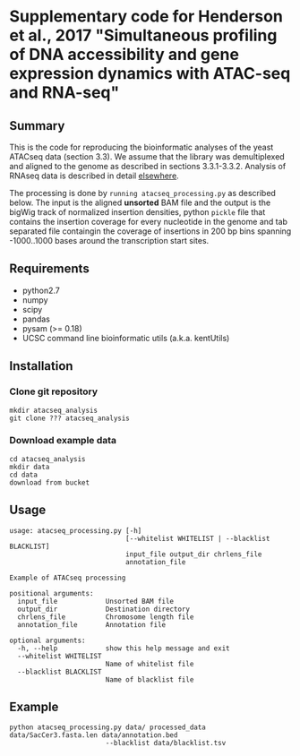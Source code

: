 # Supplementary code for Henderson et al., 2017 "Simultaneous profiling of DNA accessibility and gene expression dynamics with ATAC-seq and RNA-seq" 

## Summary 

This is the code for reproducing the bioinformatic analyses of the yeast ATACseq data (section 3.3). We assume that the library was demultiplexed and aligned to the genome as described in sections 3.3.1-3.3.2. Analysis of RNAseq data is described in detail [elsewhere](http://www.nature.com/nprot/journal/v7/n3/full/nprot.2012.016.html). 

The processing is done by `running atacseq_processing.py` as described below. The input is the aligned __unsorted__ BAM file and the output is the bigWig track of normalized insertion densities, python `pickle` file that contains the insertion coverage for every nucleotide in the genome and tab separated file containgin the coverage of insertions in 200 bp bins spanning -1000..1000 bases around the transcription start sites. 

## Requirements 

* python2.7
* numpy
* scipy
* pandas
* pysam (>= 0.18)
* UCSC command line bioinformatic utils (a.k.a. kentUtils)

## Installation

### Clone git repository

    mkdir atacseq_analysis
    git clone ??? atacseq_analysis

### Download example data
    cd atacseq_analysis
    mkdir data
    cd data 
    download from bucket

## Usage

    usage: atacseq_processing.py [-h]
                                 [--whitelist WHITELIST | --blacklist BLACKLIST]
                                 input_file output_dir chrlens_file
                                 annotation_file

    Example of ATACseq processing

    positional arguments:
      input_file            Unsorted BAM file
      output_dir            Destination directory
      chrlens_file          Chromosome length file
      annotation_file       Annotation file

    optional arguments:
      -h, --help            show this help message and exit
      --whitelist WHITELIST
                            Name of whitelist file
      --blacklist BLACKLIST
                            Name of blacklist file
                            
## Example 

    python atacseq_processing.py data/ processed_data data/SacCer3.fasta.len data/annotation.bed 
                            --blacklist data/blacklist.tsv 
